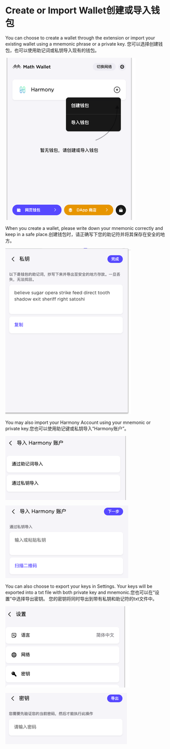 # Create or Import Wallet创建或导入钱包

You can choose to create a wallet through the extension or import your existing wallet using a mnemonic phrase or a private key. 您可以选择创建钱包，也可以使用助记词或私钥导入现有的钱包。

![](../../.gitbook/assets/image%20%2819%29.png)

When you create a wallet, please write down your mnemonic correctly and keep in a safe place.创建钱包时，请正确写下您的助记符并将其保存在安全的地方。

![](../../.gitbook/assets/image%20%2810%29.png)

You may also import your Harmony Account using your mnemonic or private key.您也可以使用助记键或私钥导入“Harmony账户”。

![](../../.gitbook/assets/image%20%288%29.png)

![](../../.gitbook/assets/image%20%2811%29.png)

You can also choose to export your keys in Settings. Your keys will be exported into a txt file with both private key and mnemonic.您也可以在“设置”中选择导出密钥。 您的密钥将同时导出到带有私钥和助记符的txt文件中。

![](../../.gitbook/assets/image%20%2812%29.png)

![](../../.gitbook/assets/image%20%286%29.png)

